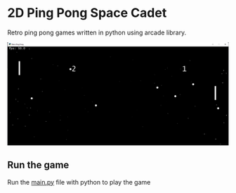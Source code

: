 # 2D Ping Pong Space Cadet
Retro ping pong games written in python using arcade library.

![Preview](./asset/preview/screenshot.png)

## Run the game
Run the [main.py](./src/main.py) file with python to play the game

